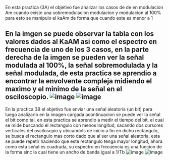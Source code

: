En esta practica (3A) el objetivo fue analizar los casos de de en modulacion Am cuando existe una sobremodulacion modulacion y modulacion al 100%
para esto se manipulo el kaAm de forma que cuando este es menor a 1 


En la imgen se puede observar la tabla con los valores dados al KaAM asi como el espectro en frecuencia de uno de los 3 casos, en la parte derecha 
de la imgen se pueden ver la señal modulada al 100%, la señal sobremodulada y la señal modulada, de esta practica se aprendio a encontrar la envolvente
compleja midiendo el maximo y el minimo de la señal en el osciloscopio.
![image](https://github.com/user-attachments/assets/b408c72f-2dc6-482b-b444-c57b33dc6e87)
![image](https://github.com/user-attachments/assets/9196912e-5401-427b-8eac-263eda4cbcd1)
---------------------------------------------------------------------------------------------------------------------------------------------------------

En la practica 3B el objetivo fue enviar una señal aleatoria (un bit) para luego analizarlo en la imagen cargada acontinuacion se puede ver la señal
el bit como tal, en esta practica se aprendio a medir el tiempo del bit, el cual se mide buscando el rectangulo con menos longitud, sacando dos cursores verticales 
del osciloscpio y ubicandols de inicio a fin en dicho rectangulo, se busca el rectangulo mas corto dado que al ser una señal aleatoria, esta se puede repetir haciendo
que este rectangulo tenga mayor longitud, ahora como esta señal es cuadrada, su espectro en frecuencia es una funcion de la forma sinc la cual tiene un ancho de banda igual
a 1/Tb
![image](https://github.com/user-attachments/assets/02703495-1ed5-49e9-8b49-11f4d47ca003)
![image](https://github.com/user-attachments/assets/9c5327b5-fa10-47e9-b1ac-fada9cfa96b5)
